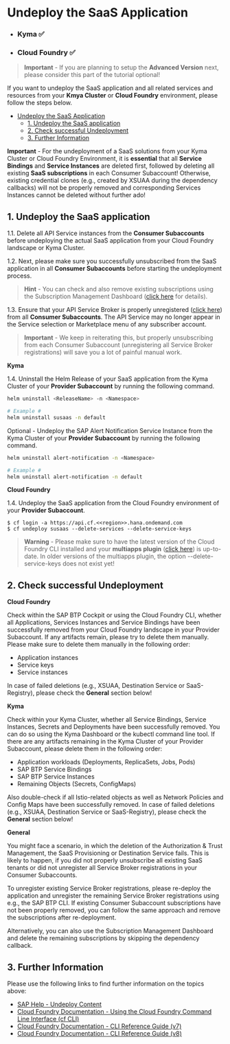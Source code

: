 # Undeploy the SaaS Application

- ### **Kyma** ✅ 
- ### **Cloud Foundry** ✅

> **Important** - If you are planning to setup the **Advanced Version** next, please consider this part of the tutorial optional!

If you want to undeploy the SaaS application and all related services and resources from your **Kmya Cluster** or **Cloud Foundry** environment, please follow the steps below. 

- [Undeploy the SaaS Application](#undeploy-the-saas-application)
  - [1. Undeploy the SaaS application](#1-undeploy-the-saas-application)
  - [2. Check successful Undeployment](#2-check-successful-undeployment)
  - [3. Further Information](#3-further-information)


**Important** - For the undeployment of a SaaS solutions from your Kyma Cluster or Cloud Foundry Environment, it is **essential** that all **Service Bindings** and **Service Instances** are deleted first, followed by deleting all existing **SaaS subscriptions** in each Consumer Subaccount! Otherwise, existing credential clones (e.g., created by XSUAA during the dependency callbacks) will not be properly removed and corresponding Services Instances cannot be deleted without further ado!


## 1. Undeploy the SaaS application

1.1. Delete all API Service instances from the **Consumer Subaccounts** before undeploying the actual SaaS application from your Cloud Foundry landscape or Kyma Cluster.

1.2. Next, please make sure you successfully unsubscribed from the SaaS application in all **Consumer Subaccounts** before starting the undeployment process. 

> **Hint** - You can check and also remove existing subscriptions using the Subscription Management Dashboard ([click here](https://help.sap.com/docs/btp/sap-business-technology-platform/using-subscription-management-dashboard) for details). 

1.3. Ensure that your API Service Broker is properly unregistered ([click here](../8-unsubscribe-consumer-subaccount/README.md#2-check-successful-unsubscription)) from all **Consumer Subaccounts**. The API Service may no longer appear in the Service selection or Marketplace menu of any subscriber account. 

> **Important** - We keep in reiterating this, but properly unsubscribing from each Consumer Subaccount (unregistering all Service Broker registrations) will save you a lot of painful manual work. 

**Kyma** 

1.4. Uninstall the Helm Release of your SaaS application from the Kyma Cluster of your **Provider Subaccount** by running the following command. 

```sh
helm uninstall <ReleaseName> -n <Namespace>

# Example #
helm uninstall susaas -n default
```

Optional - Undeploy the SAP Alert Notification Service Instance from the Kyma Cluster of your **Provider Subaccount** by running the following command. 

```sh
helm uninstall alert-notification -n <Namespace>

# Example #
helm uninstall alert-notification -n default
```

**Cloud Foundry**

1.4. Undeploy the SaaS application from the Cloud Foundry environment of your **Provider Subaccount**. 

```
$ cf login -a https://api.cf.<<region>>.hana.ondemand.com
$ cf undeploy susaas --delete-services --delete-service-keys
```

> **Warning** - Please make sure to have the latest version of the Cloud Foundry CLI installed and your **multiapps plugin** ([click here](https://help.sap.com/docs/btp/sap-business-technology-platform/install-multiapps-cli-plugin-in-cloud-foundry-environment)) is up-to-date. In older versions of the multiapps plugin, the option --delete-service-keys does not exist yet! 


## 2. Check successful Undeployment

**Cloud Foundry**

Check within the SAP BTP Cockpit or using the Cloud Foundry CLI, whether all Applications, Services Instances and Service Bindings have been successfully removed from your Cloud Foundry landscape in your Provider Subaccount. If any artifacts remain, please try to delete them manually. Please make sure to delete them manually in the following order:

- Application instances
- Service keys
- Service instances

In case of failed deletions (e.g., XSUAA, Destination Service or SaaS-Registry), please check the **General** section below! 

**Kyma**

Check within your Kyma Cluster, whether all Service Bindings, Service Instances, Secrets and Deployments have been successfully removed. You can do so using the Kyma Dashboard or the kubectl command line tool. If there are any artifacts remaining in the Kyma Cluster of your Provider Subaccount, please delete them in the following order:

- Application workloads (Deployments, ReplicaSets, Jobs, Pods)
- SAP BTP Service Bindings
- SAP BTP Service Instances
- Remaining Objects (Secrets, ConfigMaps)

Also double-check if all Istio-related objects as well as Network Policies and Config Maps have been successfully removed. In case of failed deletions (e.g., XSUAA, Destination Service or SaaS-Registry), please check the **General** section below!  


**General**

You might face a scenario, in which the deletion of the Authorization & Trust Management, the SaaS Provisioning or Destination Service fails. This is likely to happen, if you did not properly unsubscribe all existing SaaS tenants or did not unregister all Service Broker registrations in your Consumer Subaccounts. 

To unregister existing Service Broker registrations, please re-deploy the application and unregister the remaining Service Broker registrations using e.g., the SAP BTP CLI. If existing Consumer Subaccount subscriptions have not been properly removed, you can follow the same approach and remove the subscriptions after re-deployment. 

Alternatively, you can also use the Subscription Management Dashboard and delete the remaining subscriptions by skipping the dependency callback. 


## 3. Further Information

Please use the following links to find further information on the topics above:

* [SAP Help - Undeploy Content](https://help.sap.com/docs/BTP/65de2977205c403bbc107264b8eccf4b/fab96a603a004bd992822c83d4b01370.html?locale=en-US)
* [Cloud Foundry Documentation - Using the Cloud Foundry Command Line Interface (cf CLI)](https://docs.cloudfoundry.org/cf-cli/)
* [Cloud Foundry Documentation - CLI Reference Guide (v7)](https://cli.cloudfoundry.org/en-US/v7/)
* [Cloud Foundry Documentation - CLI Reference Guide (v8)](https://cli.cloudfoundry.org/en-US/v8/)